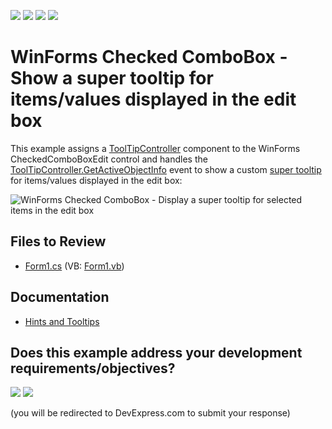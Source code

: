 <!-- default badges list -->
![](https://img.shields.io/endpoint?url=https://codecentral.devexpress.com/api/v1/VersionRange/128622489/13.1.4%2B)
[![](https://img.shields.io/badge/Open_in_DevExpress_Support_Center-FF7200?style=flat-square&logo=DevExpress&logoColor=white)](https://supportcenter.devexpress.com/ticket/details/E2637)
[![](https://img.shields.io/badge/📖_How_to_use_DevExpress_Examples-e9f6fc?style=flat-square)](https://docs.devexpress.com/GeneralInformation/403183)
[![](https://img.shields.io/badge/💬_Leave_Feedback-feecdd?style=flat-square)](#does-this-example-address-your-development-requirementsobjectives)
<!-- default badges end -->

# WinForms Checked ComboBox - Show a super tooltip for items/values displayed in the edit box 

This example assigns a [ToolTipController](https://docs.devexpress.com/WindowsForms/DevExpress.Utils.ToolTipController) component to the WinForms CheckedComboBoxEdit control and handles the [ToolTipController.GetActiveObjectInfo](https://docs.devexpress.com/WindowsForms/DevExpress.Utils.ToolTipController.GetActiveObjectInfo) event to show a custom [super tooltip](https://docs.devexpress.com/WindowsForms/DevExpress.Utils.SuperToolTip) for items/values displayed in the edit box:

![WinForms Checked ComboBox - Display a super tooltip for selected items in the edit box ](https://raw.githubusercontent.com/DevExpress-Examples/how-to-show-separate-tool-tips-for-values-shown-in-the-checkedcomboboxedits-edit-box-e2637/13.1.4%2B/media/winforms-checked-combobox-custom-tooltips.png)


## Files to Review

* [Form1.cs](./CS/WindowsApplication3/Form1.cs) (VB: [Form1.vb](./VB/WindowsApplication3/Form1.vb))


## Documentation

* [Hints and Tooltips](https://docs.devexpress.com/WindowsForms/2398/common-features/tooltips)
<!-- feedback -->
## Does this example address your development requirements/objectives?

[<img src="https://www.devexpress.com/support/examples/i/yes-button.svg"/>](https://www.devexpress.com/support/examples/survey.xml?utm_source=github&utm_campaign=winforms-checked-combobox-show-tooltips-for-selected-items&~~~was_helpful=yes) [<img src="https://www.devexpress.com/support/examples/i/no-button.svg"/>](https://www.devexpress.com/support/examples/survey.xml?utm_source=github&utm_campaign=winforms-checked-combobox-show-tooltips-for-selected-items&~~~was_helpful=no)

(you will be redirected to DevExpress.com to submit your response)
<!-- feedback end -->
